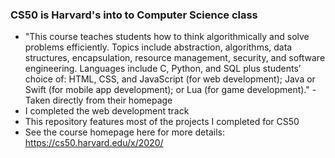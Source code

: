 ### CS50 is Harvard's into to Computer Science class
- "This course teaches students how to think algorithmically and solve problems efficiently. Topics include abstraction, algorithms, data structures, encapsulation, resource management, security, and software engineering. Languages include C, Python, and SQL plus students’ choice of: HTML, CSS, and JavaScript (for web development); Java or Swift (for mobile app development); or Lua (for game development)." -Taken directly from their homepage
- I completed the web development track
- This repository features most of the projects I completed for CS50
- See the course homepage here for more details: https://cs50.harvard.edu/x/2020/
